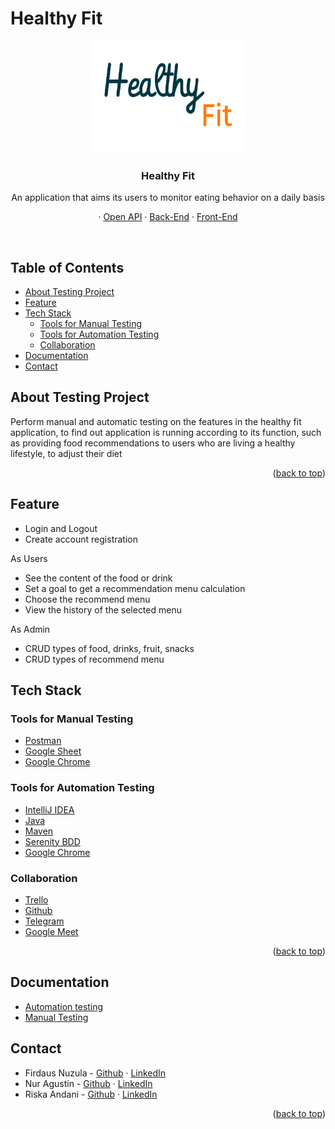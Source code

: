 <div id="top"></div>

# Healthy Fit

<!-- PROJECT LOGO -->
<div align="center">
  <a href="https://raw.githubusercontent.com/FINAL-PROJECT-ALTA/FE/development/image/logo-white.png">
    <img src="https://raw.githubusercontent.com/FINAL-PROJECT-ALTA/FE/development/image/logo-white.png" alt="Logo" width="250" height="180">
  </a>

  <h3 align="center">Healthy Fit</h3>
  <p align="center">
   An application that aims its users to monitor eating behavior on a daily basis
    <br />
    <div id = "other-software-design"></div>
    ·
     <a href="https://app.swaggerhub.com/apis/aaryadewangga/Final_Project/1.0#/">Open API</a>
    ·
    <a href="https://github.com/FINAL-PROJECT-ALTA/BE">Back-End</a>
    ·
    <a href="https://github.com/FINAL-PROJECT-ALTA/FE">Front-End</a>
  </p>
</div>
<br />

<!-- TABLE OF CONTENTS -->
## Table of Contents
- [About Testing Project](#about-testing-project)
- [Feature](#feature)
- [Tech Stack](#tech-stack)
  - [Tools for Manual Testing](#tools-for-manual-testing)
  - [Tools for Automation Testing](#tools-for-automation-testing)
  - [Collaboration](#collaboration)
- [Documentation](#documentation)
- [Contact](#contact)

<!-- ABOUT TESTING PROJECT -->
## About Testing Project
  Perform manual and automatic testing on the features in the healthy fit application, to find out application is running according to its function, such as providing food recommendations to users who are living a healthy lifestyle, to adjust their diet


<p align="right">(<a href="#top">back to top</a>)</p>

<!-- FEATURE -->
## Feature
-  Login and Logout
-  Create account registration

As Users
-  See the content of the food or drink
-  Set a goal to get a recommendation menu calculation
-  Choose the recommend menu
-  View the history of the selected menu

As Admin
-  CRUD types of food, drinks, fruit, snacks
-  CRUD types of recommend menu

<!-- TEST STACK -->
## Tech Stack

### Tools for Manual Testing
- [Postman](https://www.postman.com/)
- [Google Sheet](https://www.google.com/sheets/about/)
- [Google Chrome](https://www.google.com/chrome/)

### Tools for Automation Testing
- [IntelliJ IDEA](https://www.jetbrains.com/idea/)
- [Java](https://www.java.com/en/)
- [Maven](https://maven.apache.org/)
- [Serenity BDD](https://serenity-bdd.info/)
- [Google Chrome](https://www.google.com/chrome/)

### Collaboration 
- [Trello](https://trello.com/)
- [Github](https://github.com/)
- [Telegram](https://web.telegram.org/)
- [Google Meet](https://github.com/)

<p align="right">(<a href="#top">back to top</a>)</p>

<!-- DOCUMENTATION -->
## Documentation
- [Automation testing](https://github.com/FINAL-PROJECT-ALTA/QE-AUTOMATION-API/tree/main/HealtyFit/Screenshoot)
- [Manual Testing](https://docs.google.com/spreadsheets/d/1J6ZMbdkgrwzL1V9sL0mY4uPp_2B0nAIrHSiXlQF-WOk/edit?usp=sharing)

<!-- CONTACT -->
## Contact
* Firdaus Nuzula - [Github](https://github.com/dauz20) · [LinkedIn](https://www.linkedin.com/in/firdaus-nuzula-23ba17151)
* Nur Agustin - [Github](https://github.com/nagstn28) · [LinkedIn](https://www.linkedin.com/in/nur-agustin-817238136/)
* Riska Andani - [Github](https://github.com/riskandni) · [LinkedIn](https://www.linkedin.com/in/riska-andani-038971126/)

<p align="right">(<a href="#top">back to top</a>)</p>
